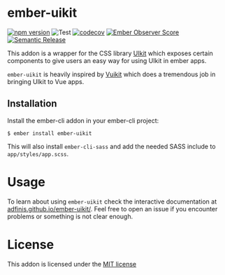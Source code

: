 # ember-uikit

[![npm version](https://badge.fury.io/js/ember-uikit.svg)](https://www.npmjs.com/package/ember-uikit)
![Test](https://github.com/adfinis/ember-uikit/workflows/Test/badge.svg)
[![codecov](https://codecov.io/gh/adfinis/ember-uikit/branch/main/graph/badge.svg)](https://codecov.io/gh/adfinis/ember-uikit)
[![Ember Observer Score](https://emberobserver.com/badges/ember-uikit.svg)](https://emberobserver.com/addons/ember-uikit)
[![Semantic Release](https://img.shields.io/badge/%20%20%F0%9F%93%A6%F0%9F%9A%80-semantic--release-e10079.svg)](https://semantic-release.gitbook.io/)

This addon is a wrapper for the CSS library [UIkit](https://getuikit.com/)
which exposes certain components to give users an easy way for using UIkit in
ember apps.

`ember-uikit` is heavily inspired by [Vuikit](https://github.com/vuikit/vuikit) which does a tremendous job in bringing UIkit to Vue apps.

## Installation

Install the ember-cli addon in your ember-cli project:

```shell
$ ember install ember-uikit
```

This will also install `ember-cli-sass` and add the needed SASS include to `app/styles/app.scss`.

# Usage

To learn about using `ember-uikit` check the interactive documentation at
[adfinis.github.io/ember-uikit/](https://adfinis.github.io/ember-uikit/). Feel free
to open an issue if you encounter problems or something is not clear enough.

# License

This addon is licensed under the [MIT license](http://www.opensource.org/licenses/mit-license.php)
